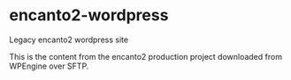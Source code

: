 # encanto2-wordpress
Legacy encanto2 wordpress site


This is the content from the encanto2 production project downloaded from WPEngine over SFTP.
